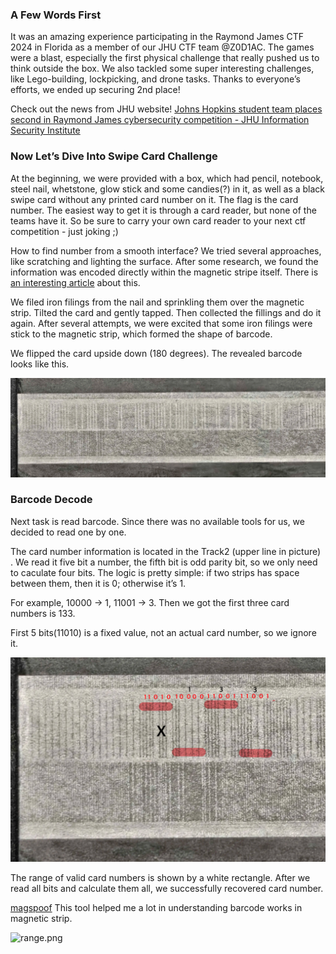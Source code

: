 ### A Few Words First

It was an amazing experience participating in the Raymond James CTF 2024 in Florida as a member of our JHU CTF team @Z0D1AC. The games were a blast, especially the first physical challenge that really pushed us to think outside the box. We also tackled some super interesting challenges, like Lego-building, lockpicking, and drone tasks. Thanks to everyone’s efforts, we ended up securing 2nd place! 

Check out the news from JHU website!
[Johns Hopkins student team places second in Raymond James cybersecurity competition - JHU Information Security Institute](https://isi.jhu.edu/2024/10/17/johns-hopkins-student-team-places-second-in-raymond-james-cybersecurity-competition/)

### Now Let’s Dive Into Swipe Card Challenge

At the beginning, we were provided with a box, which had pencil, notebook, steel nail, whetstone, glow stick and some candies(?) in it, as well as a black swipe card without any printed card number on it. The flag is the card number. The easiest way to get it is through a card reader, but none of the teams have it. So be sure to carry your own card reader to your next ctf competition - just joking ;)

How to find number from a smooth interface? We tried several approaches, like scratching and lighting the surface. After some research, we found the information was encoded directly within the magnetic stripe itself. There is [an interesting article](https://www.abc.net.au/science/articles/2013/02/27/3699259.htm) about this. 

We filed iron filings from the nail and sprinkling them over the magnetic strip. Tilted the card and gently tapped. Then collected the fillings and do it again. After several attempts, we were excited that some iron filings were stick to the magnetic strip, which formed the shape of barcode.

We flipped the card upside down (180 degrees). The revealed barcode looks like this. 

![card.png](../assets/images/2024-10-18-Raymond-James-CTF-2024-Physical-Challenge---Swipe-Card/card.png)

### Barcode Decode

Next task is read barcode. Since there was no available tools for us, we decided to read one by one. 

The card number information is located in the Track2 (upper line in picture) . We read it five bit a number, the fifth bit is odd parity bit, so we only need to caculate four bits. The logic is pretty simple: if two strips has space between them, then it is 0; otherwise it’s 1.

For example, 10000 → 1, 11001 → 3. Then we got the first three card numbers is 133.

First 5 bits(11010) is a fixed value, not an actual card number, so we ignore it.

![barcode.png](../assets/images/2024-10-18-Raymond-James-CTF-2024-Physical-Challenge---Swipe-Card/barcode.png)

The range of valid card numbers is shown by a white rectangle. After we read all bits and calculate them all, we successfully recovered card number.

[magspoof](https://github.com/samyk/magspoof) This tool helped me a lot in understanding barcode works in magnetic strip.

![range.png](../assets/images/2024-10-18-Raymond-James-CTF-2024-Physical-Challenge---Swipe-Card/range.png)